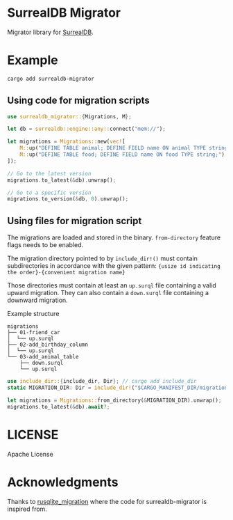 # SurrealDB Migrator

Migrator library for [SurrealDB](https://surrealdb.com).

# Example

```bash
cargo add surrealdb-migrator
```

## Using code for migration scripts

```rust
use surrealdb_migrator::{Migrations, M};

let db = surrealdb::engine::any::connect("mem://");

let migrations = Migrations::new(vec![
    M::up("DEFINE TABLE animal; DEFINE FIELD name ON animal TYPE string;").down("REMOVE TABLE user;"),
    M::up("DEFINE TABLE food; DEFINE FIELD name ON food TYPE string;").down("REMOVE TABLE food;"),
]);

// Go to the latest version
migrations.to_latest(&db).unwrap();

// Go to a specific version
migrations.to_version(&db, 0).unwrap();
```

## Using files for migration script

The migrations are loaded and stored in the binary. `from-directory` feature flags needs to be enabled.

The migration directory pointed to by `include_dir!()` must contain
subdirectories in accordance with the given pattern:
`{usize id indicating the order}-{convenient migration name}`

Those directories must contain at least an `up.surql` file containing a valid upward
migration. They can also contain a `down.surql` file containing a downward migration.

Example structure

```
migrations
├── 01-friend_car
│  └── up.surql
├── 02-add_birthday_column
│  └── up.surql
└── 03-add_animal_table
    ├── down.surql
    └── up.surql
```

```rust
use include_dir::{include_dir, Dir}; // cargo add include_dir
static MIGRATION_DIR: Dir = include_dir!("$CARGO_MANIFEST_DIR/migrations");

let migrations = Migrations::from_directory(&MIGRATION_DIR).unwrap();
migrations.to_latest(&db).await?;
```

# LICENSE

Apache License

# Acknowledgments

Thanks to [rusqlite_migration](https://github.com/cljoly/rusqlite_migration) where the code for surrealdb-migrator is inspired from.

